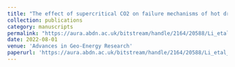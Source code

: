 ```yaml
---
title: "The effect of supercritical CO2 on failure mechanisms of hot dry rock"
collection: publications
category: manuscripts
permalink: "https://aura.abdn.ac.uk/bitstream/handle/2164/20588/Li_etal_AGER_The_Effect_Of_VoR.pdf?sequence=1"
date: 2022-08-01
venue: 'Advances in Geo-Energy Research'
paperurl: 'https://aura.abdn.ac.uk/bitstream/handle/2164/20588/Li_etal_AGER_The_Effect_Of_VoR.pdf?sequence=1'
---
```

